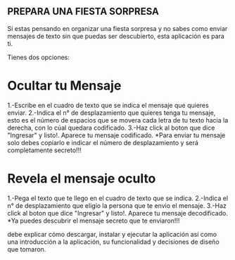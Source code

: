 ## PREPARA UNA FIESTA SORPRESA

Sí estas pensando en organizar una fiesta sorpresa y no sabes como enviar mensajes de texto sin que puedas ser descubierto, esta aplicación es para ti.

Tienes dos opciones:

# Ocultar tu Mensaje
1.-Escribe en el cuadro de texto que se indica el mensaje que quieres enviar.
2.-Indica el n° de desplazamiento que quieres tenga tu mensaje, esto es el número de espacios que se movera cada letra de tu texto hacia la derecha, con lo cúal quedara codificado.
3.-Haz click al boton que dice "Ingresar" y listo!. Aparece tu mensaje codificado.
*Para enviar tu mensaje solo debes copiarlo e indicar el número de desplazamiento y será completamente secreto!!!

# Revela el mensaje oculto
1.-Pega el texto que te llego en el cuadro de texto que se indica.
2.-Indica el n° de desplazamiento que eligío la persona que te envio el mensaje.
3.-Haz click al boton que dice "Ingresar" y listo!. Aparece tu mensaje decodificado.
*Ya puedes descubrir el mensaje secreto que te enviaron!!!



debe explicar cómo descargar, instalar y ejecutar la aplicación así como una introducción a la aplicación, su funcionalidad y decisiones de diseño que tomaron.